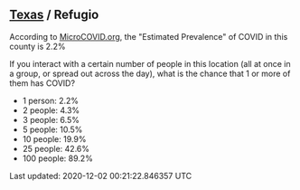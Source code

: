 
## [Texas](/united-states/texas) / Refugio

According to [MicroCOVID.org](http://microcovid.org),
the "Estimated Prevalence" of COVID in this county is 2.2%

If you interact with a certain number of people in this location
(all at once in a group, or spread out across the day), what is the chance that
1 or more of them has COVID?

- 1 person: 2.2%
- 2 people: 4.3%
- 3 people: 6.5%
- 5 people: 10.5%
- 10 people: 19.9%
- 25 people: 42.6%
- 100 people: 89.2%

Last updated: 2020-12-02 00:21:22.846357 UTC
